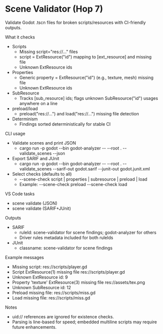 # Scene Validator (Hop 7)

Validate Godot .tscn files for broken scripts/resources with CI-friendly outputs.

What it checks
- Scripts
  - Missing script="res://..." files
  - script = ExtResource("id") mapping to [ext_resource] and missing file
  - Unknown ExtResource ids
- Properties
  - Generic property = ExtResource("id") (e.g., texture, mesh) missing file
  - Unknown ExtResource ids
- SubResource
  - Tracks [sub_resource] ids; flags unknown SubResource("id") usages anywhere on a line
- preload/load
  - preload("res://...") and load("res://...") missing file detection
- Determinism
  - Findings sorted deterministically for stable CI

CLI usage
- Validate scenes and print JSON
  - cargo run -p godot --bin godot-analyzer -- --root . --validate_scenes --json
- Export SARIF and JUnit
  - cargo run -p godot --bin godot-analyzer -- --root . --validate_scenes --sarif-out godot.sarif --junit-out godot.junit.xml
- Select checks (defaults to all)
  - --scene-check script | properties | subresource | preload | load
  - Example: --scene-check preload --scene-check load

VS Code tasks
- scene validate (JSON)
- scene validate (SARIF+JUnit)

Outputs
- SARIF
  - ruleId: scene-validator for scene findings; godot-analyzer for others
  - Driver rules metadata included for both ruleIds
- JUnit
  - classname: scene-validator for scene findings

Example messages
- Missing script: res://scripts/player.gd
- Script ExtResource(1) missing file res://scripts/player.gd
- Unknown ExtResource id: 9
- Property 'texture' ExtResource(3) missing file res://assets/tex.png
- Unknown SubResource id: 12
- Preload missing file: res://scripts/miss.gd
- Load missing file: res://scripts/miss.gd

Notes
- uid:// references are ignored for existence checks.
- Parsing is line-based for speed; embedded multiline scripts may require future enhancements.
